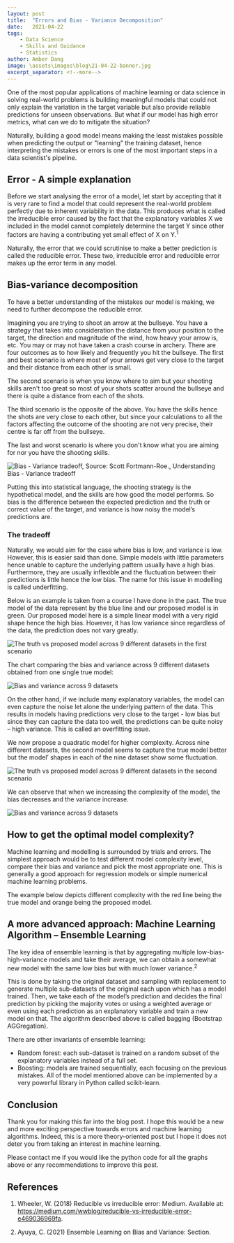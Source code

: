 ```yaml
---
layout: post
title:  "Errors and Bias - Variance Decomposition"
date:   2021-04-22
tags: 
    - Data Science
    - Skills and Guidance
    - Statistics
author: Amber Dang
image: \assets\images\blog\21-04-22-banner.jpg
excerpt_separator: <!--more-->
---
```


One of the most popular applications of machine learning or data science in solving real-world problems is building meaningful models that could not only explain the variation in the target variable but also provide reliable predictions for unseen observations. But what if our model has high error metrics, what can we do to mitigate the situation? <!--more-->

Naturally, building a good model means making the least mistakes possible when predicting the output or "learning" the training dataset, hence interpreting the mistakes or errors is one of the most important steps in a data scientist's pipeline.

## Error - A simple explanation

Before we start analysing the error of a model, let start by accepting that it is very rare to find a model that could represent the real-world problem perfectly due to inherent variability in the data. This produces what is called the irreducible error caused by the fact that the explanatory variables X we included in the model cannot completely determine the target Y since other factors are having a contributing yet small effect of X on Y.<sup>1</sup>

Naturally, the error that we could scrutinise to make a better prediction is called the reducible error. These two, irreducible error and reducible error makes up the error term in any model.

## Bias-variance decomposition

To have a better understanding of the mistakes our model is making, we need to further decompose the reducible error.

Imagining you are trying to shoot an arrow at the bullseye. You have a strategy that takes into consideration the distance from your position to the target, the direction and magnitude of the wind, how heavy your arrow is, etc. You may or may not have taken a crash course in archery. There are four outcomes as to how likely and frequently you hit the bullseye.
The first and best scenario is where most of your arrows get very close to the target and their distance from each other is small.

The second scenario is when you know where to aim but your shooting skills aren't too great so most of your shots scatter around the bullseye and there is quite a distance from each of the shots.

The third scenario is the opposite of the above. You have the skills hence the shots are very close to each other, but since your calculations to all the factors affecting the outcome of the shooting are not very precise, their centre is far off from the bullseye.

The last and worst scenario is where you don't know what you are aiming for nor you have the shooting skills.

![Bias - Variance tradeoff, Source: Scott Fortmann-Roe., Understanding Bias - Variance tradeoff](/assets/images/blog/21-04-22plot1.png)

Putting this into statistical language, the shooting strategy is the hypothetical model, and the skills are how good the model performs. So bias is the difference between the expected prediction and the truth or correct value of the target, and variance is how noisy the model’s predictions are.

### The tradeoff

Naturally, we would aim for the case where bias is low, and variance is low. However, this is easier said than done.
Simple models with little parameters hence unable to capture the underlying pattern usually have a high bias.
Furthermore, they are usually inflexible and the fluctuation between their predictions is little hence the low bias. The name for this issue in modelling is called underfitting.

Below is an example is taken from a course I have done in the past. The true model of the data represent by the blue line and our proposed model is in green. Our proposed model here is a simple linear model with a very rigid shape hence the high bias. However, it has low variance since regardless of the data, the prediction does not vary greatly.

![The truth vs proposed model across 9 different datasets in the first scenario](/assets/images/blog/21-04-22pic2.png)

The chart comparing the bias and variance across 9 different datasets obtained from one single true model:

![Bias and variance across 9 datasets](/assets/images/blog/21-04-22pic3.png)

On the other hand, if we include many explanatory variables, the model can even capture the noise let alone the underlying pattern of the data. This results in models having predictions very close to the target - low bias but since they can capture the data too well, the predictions can be quite noisy – high variance. This is called an overfitting issue.

We now propose a quadratic model for higher complexity. Across nine different datasets, the second model seems to capture the true model better but the model’ shapes in each of the nine dataset show some fluctuation.

![The truth vs proposed model across 9 different datasets in the second scenario](/assets/images/blog/21-04-22pic4.png)

We can observe that when we increasing the complexity of the model, the bias decreases and the variance increase.

![Bias and variance across 9 datasets](/assets/images/blog/21-04-22pic5.png)

## How to get the optimal model complexity?

Machine learning and modelling is surrounded by trials and errors. The simplest approach would be to test different model complexity level, compare their bias and variance and pick the most appropriate one. This is generally a good approach for regression models or simple numerical machine learning problems.

The example below depicts different complexity with the red line being the true model and orange being the proposed model.

## A more advanced approach: Machine Learning Algorithm – Ensemble Learning

The key idea of ensemble learning is that by aggregating multiple low-bias-high-variance models and take their average, we can obtain a somewhat new model with the same low bias but with much lower variance.<sup>2</sup>

This is done by taking the original dataset and sampling with replacement to generate multiple sub-datasets of the original each upon which has a model trained. Then, we take each of the model’s prediction and decides the final prediction by picking the majority votes or using a weighted average or even using each prediction as an explanatory variable and train a new model on that.
The algorithm described above is called bagging (Bootstrap AGGregation).

There are other invariants of ensemble learning:
-	Random forest: each sub-dataset is trained on a random subset of the explanatory variables instead of a full set.
-	Boosting: models are trained sequentially, each focusing on the previous mistakes.
All of the model mentioned above can be implemented by a very powerful library in Python called scikit-learn.

## Conclusion

Thank you for making this far into the blog post. I hope this would be a new and more exciting perspective towards errors and machine learning algorithms. Indeed, this is a more theory-oriented post but I hope it does not deter you from taking an interest in machine learning. 

Please contact me if you would like the python code for all the graphs above or any recommendations to improve this post.

## References

1. Wheeler, W. (2018) Reducible vs irreducible error: Medium. Available at: <https://medium.com/wwblog/reducible-vs-irreducible-error-e469036969fa>.

2. Ayuya, C. (2021) Ensemble Learning on Bias and Variance: Section.

